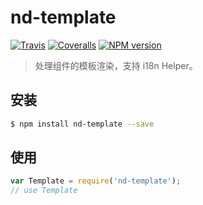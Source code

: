 # nd-template

[![Travis](https://img.shields.io/travis/ndfront/nd-template.svg?style=flat-square)](https://github.com/ndfront/nd-template)
[![Coveralls](https://img.shields.io/coveralls/ndfront/nd-template.svg?style=flat-square)](https://github.com/ndfront/nd-template)
[![NPM version](https://img.shields.io/npm/v/nd-template.svg?style=flat-square)](https://npmjs.org/package/nd-template)

> 处理组件的模板渲染，支持 i18n Helper。

## 安装

```bash
$ npm install nd-template --save
```

## 使用

```js
var Template = require('nd-template');
// use Template
```
